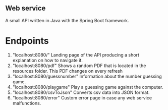## Web service

A small API written in Java with the Spring Boot framework. 

# Endpoints 
1. "localhost:8080/" Landing page of the API producing a short explanation on how to navigate it.
2. "localhost:8080/pdf" Shows a random PDF that is located in the resources folder. This PDF changes on every refresh
3. "localhost:8080/guessnumber" Information about the number guessing game.
4. "localhost:8080/playgame" Play a guessing game against the computer.
5. "localhost:8080/csvToJson" Converts csv data into JSON format.
6. "localhost:8080/error" Custom error page in case any web service malfunctions.
